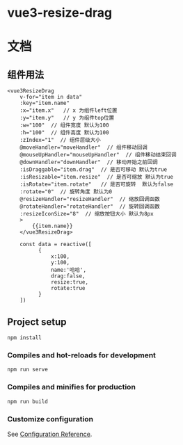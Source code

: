 # vue3-resize-drag
# 文档

## 组件用法
```
<vue3ResizeDrag 
    v-for="item in data" 
    :key="item.name" 
    :x="item.x"   // x 为组件left位置
    :y="item.y"   // y 为组件top位置
    :w="100"  // 组件宽度 默认为100
    :h="100"  // 组件高度 默认为100
    :zIndex="1"  // 组件层级大小
    @moveHandler="moveHandler"  // 组件移动回调
    @mouseUpHandler="mouseUpHandler"  // 组件移动结束回调
    @downHandler="downHandler"  // 移动开始之前回调
    :isDraggable="item.drag"  // 是否可移动 默认为true
    :isResizable="item.resize"  // 是否可缩放 默认为true
    :isRotate="item.rotate"   // 是否可旋转  默认为false
    :rotate="0"  // 旋转角度 默认为0
    @resizeHandler="resizeHandler"  // 缩放回调函数
    @rotateHandler="rotateHandler"  // 旋转回调函数
    :resizeIconSize="8"  // 缩放按钮大小 默认为8px
    >
        {{item.name}}
    </vue3ResizeDrag>

    const data = reactive([
          {
              x:100,
              y:100,
              name:'哈哈',
              drag:false,
              resize:true,
              rotate:true
          }
    ])
```

## Project setup
```
npm install
```

### Compiles and hot-reloads for development
```
npm run serve
```

### Compiles and minifies for production
```
npm run build
```

### Customize configuration
See [Configuration Reference](https://cli.vuejs.org/config/).
